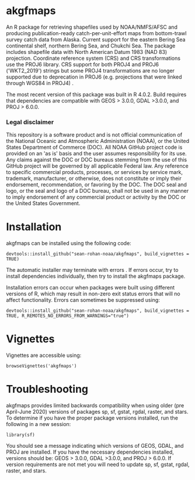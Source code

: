 # akgfmaps
An R package for retrieving shapefiles used by NOAA/NMFS/AFSC and producing publication-ready catch-per-unit-effort maps from bottom-trawl survey catch data from Alaska. Current support for the eastern Bering Sea continental shelf, northern Bering Sea, and Chukchi Sea. The package includes shapefile data with North American Datum 1983 (NAD 83) projection. Coordinate reference system (CRS) and CRS transformations use the PROJ6 library. CRS support for both PROJ4 and PROJ6 ('WKT2_2019') strings but some PROJ4 transformations are no longer supported due to deprecation in PROJ6 (e.g. projections that were linked through WGS84 in PROJ4) .

The most recent version of this package was built in R 4.0.2. Build requires that dependencies are compatible with GEOS > 3.0.0, GDAL >3.0.0, and PROJ > 6.0.0.

### Legal disclaimer

This repository is a software product and is not official communication of the National Oceanic and Atmospheric Administration (NOAA), or the United States Department of Commerce (DOC). All NOAA GitHub project code is provided on an 'as is' basis and the user assumes responsibility for its use. Any claims against the DOC or DOC bureaus stemming from the use of this GitHub project will be governed by all applicable Federal law. Any reference to specific commercial products, processes, or services by service mark, trademark, manufacturer, or otherwise, does not constitute or imply their endorsement, recommendation, or favoring by the DOC. The DOC seal and logo, or the seal and logo of a DOC bureau, shall not be used in any manner to imply endorsement of any commercial product or activity by the DOC or the United States Government.

# Installation

akgfmaps can be installed using the following code:

```{r}
devtools::install_github("sean-rohan-noaa/akgfmaps", build_vignettes = TRUE)
```

The automatic installer may terminate with errors . If errors occur, try to install dependencies individually, then try to install the akgfmaps package. 

Installation errors can occur when packages were built using different versions of R, which may result in non-zero exit status errors that will no affect functionality. Errors can sometimes be suppressed using:

```{r}
devtools::install_github("sean-rohan-noaa/akgfmaps", build_vignettes = TRUE, R_REMOTES_NO_ERRORS_FROM_WARNINGS="true")
```

# Vignettes

Vignettes are accessible using:

```{r}
browseVignettes('akgfmaps')
```

# Troubleshooting

akgfmaps provides limited backwards compatibility when using older (pre April-June 2020) versions of packages sp, sf, gstat, rgdal, raster, and stars. To determine if you have the proper package versions installed, run the following in a new session:

```{r}
library(sf)
```

You should see a message indicating which versions of GEOS, GDAL, and PROJ are installed. If you have the necessary dependencies installed, versions should be: GEOS > 3.0.0, GDAL >3.0.0, and PROJ > 6.0.0. If version requirements are not met you will need to update sp, sf, gstat, rgdal, raster, and stars.